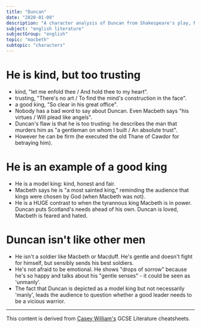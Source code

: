 ```yaml
---
title: "Duncan"
date: "2020-01-09"
description: "A character analysis of Duncan from Shakespeare's play, Macbeth."
subject: "english literature"
subjectGroup: "english"
topic: "macbeth"
subtopic: "characters"
---
```


# He is kind, but too trusting

- kind, "let me enfold thee / And hold thee to my heart".
- trusting, "There's no art / To find the mind's construction in the face".
- a good king, "So clear in his great office".
- Nobody has a bad word to say about Duncan. Even Macbeth says "his virtues / Will plead like angels".
- Duncan's flaw is that he is too trusting: he describes the man that murders him as "a gentleman on whom I built / An absolute trust".
- However he can be firm (he executed the old Thane of Cawdor for betraying him).

# He is an example of a good king

- He is a model king: kind, honest and fair.
- Macbeth says he is "a most sainted king," reminding the audience that kings were chosen by God (when Macbeth was not).
- He is a HUGE contrast to when the tyrannous king Macbeth is in power. Duncan puts Scotland's needs ahead of his own. Duncan is loved, Macbeth is feared and hated.

# Duncan isn't like other men

- He isn't a soldier like Macbeth or Macduff. He's gentle and doesn't fight for himself, but sensibly sends his best soldiers.
- He's not afraid to be emotional. He shows "drops of sorrow" because he's so happy and talks about his "gentle senses" - it could be seen as 'unmanly'.
- The fact that Duncan is depicted as a model king but not necessarily 'manly', leads the audience to question whether a good leader needs to be a vicious warrior.

---

This content is derived from [Casey William's](https://github.com/shnupta) GCSE Literature cheatsheets.